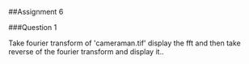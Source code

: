 ##Assignment 6

###Question 1

Take fourier transform of 'cameraman.tif' display the fft and then take reverse of the fourier transform and display it..
